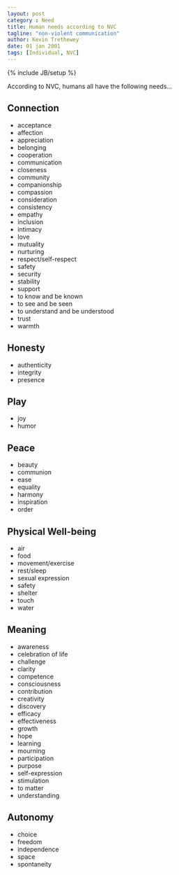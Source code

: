 ```yaml
---
layout: post
category : Need
title: Human needs according to NVC
tagline: "non-violent communication"
author: Kevin Trethewey
date: 01 jan 2001
tags: [Individual, NVC]
---
```

{% include JB/setup %}

According to NVC, humans all have the following needs...

## Connection
* acceptance
* affection
* appreciation
* belonging
* cooperation
* communication
* closeness
* community
* companionship
* compassion
* consideration
* consistency
* empathy
* inclusion
* intimacy
* love
* mutuality
* nurturing
* respect/self-respect
* safety
* security
* stability
* support
* to know and be known
* to see and be seen
* to understand and be understood
* trust
* warmth

## Honesty
* authenticity
* integrity
* presence

## Play
* joy
* humor

## Peace
* beauty
* communion
* ease
* equality
* harmony
* inspiration
* order

## Physical Well-being
* air
* food
* movement/exercise
* rest/sleep
* sexual expression
* safety
* shelter
* touch
* water

## Meaning
* awareness
* celebration of life
* challenge
* clarity
* competence
* consciousness
* contribution
* creativity
* discovery
* efficacy
* effectiveness
* growth
* hope
* learning
* mourning
* participation
* purpose
* self-expression
* stimulation
* to matter
* understanding

## Autonomy
* choice
* freedom
* independence
* space
* spontaneity

